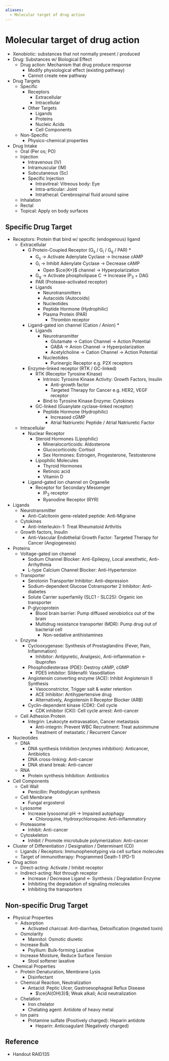 ```yaml
---
aliases:
  - Molecular target of drug action
---
```


# Molecular target of drug action

- Xenobiotic: substances that not normally present / produced
- Drug: Substances w/ Biological Effect
	- Drug action: Mechanism that drug produce response
		- Modify physiological effect (existing pathway)
		- Cannot create new pathway
- Drug Targets
	- Specific
		- Receptors
			- Extracellular
			- Intracellular
		- Other Targets
			- Ligands
			- Proteins
			- Nucleic Acids
			- Cell Components
	- Non-Specific
		- Physico-chemical properties
- Drug Intake
	- Oral (Per os; PO)
	- Injection
		- Intravenous (IV)
		- Intramuscular (IM)
		- Subcutaneous (Sc)
		- Specific Injection
			- Intravitreal: Vitreous body: Eye
			- Intra-articular: Joint
			- Intrathecal: Cerebrospinal fluid around spine
	- Inhalation
	- Rectal
	- Topical: Apply on body surfaces

## Specific Drug Target

- Receptors: Protein that bind w/ specific (endogenous) ligand
	- Extracellular
		- G Protein-Coupled Receptor (G<sub>s</sub> / G<sub>i</sub> / G<sub>q</sub> / PAR) \*
			- G<sub>s</sub> → Activate Adenylate Cyclase → Increase cAMP
			- G<sub>i</sub> → Inhibit Adenylate Cyclase → Decrease cAMP
				- Open $\ce{K+}$ channel → Hyperpolarization
			- G<sub>q</sub> → Activate phospholipase C → Increase IP<sub>3</sub> + DAG
			- PAR (Protease-activated receptor)
			- Ligands
				- Neurotransmitters
				- Autacoids (Autocoids)
				- Nucleotides
				- Peptide Hormone (Hydrophilic)
				- Plasma Protein (PAR)
					- Thrombin receptor
		- Ligand-gated ion channel (Cation / Anion) \*
			- Ligands
				- Neurotransmitter
					- Glutamate → Cation Channel → Action Potential
					- GABA → Anion Channel → Hyperpolarization
					- Acetylcholine → Cation Channel → Action Potential
				- Nucleotides
					- Purinergic Receptor e.g. P2X receptors
		- Enzyme-linked receptor (RTK / GC-linked)
			- RTK (Receptor Tyrosine Kinase)
				- Intrinsic Tyrosine Kinase Activity: Growth Factors, Insulin
					- Anti-growth factor
					- Targeted Therapy for Cancer e.g. HER2, VEGF receptor
				- Bind to Tyrosine Kinase Enzyme: Cytokines
			- GC-linked (Guanylate cyclase-linked receptor)
				- Peptide Hormone (Hydrophilic)
					- Increased cGMP
					- Atrial Natriuretic Peptide / Atrial Natriuretic Factor
	- Intracellular
		- Nuclear Receptor
			- Steroid Hormones (Lipophilic)
				- Mineralocorticoids: Aldosterone
				- Glucocorticoids: Cortisol
				- Sex Hormones: Estrogen, Progesterone, Testosterone
			- Lipophilic Molecules
				- Thyroid Hormones
				- Retinoic acid
				- Vitamin D
		- Ligand-gated ion channel on Organelle
			- Receptor for Secondary Messenger
				- IP<sub>3</sub> receptor
				- Ryanodine Receptor (RYR)
- Ligands
	- Neurotransmitter
		- Anti-Calcitonin gene-related peptide: Anti-Migraine
	- Cytokines
		- Anti-Interleukin-1: Treat Rheumatoid Arthritis
	- Growth factors, Insulin
		- Anti-Vascular Endothelial Growth Factor: Targeted Therapy for Cancer (Angiogenesis)
- Proteins
	- Voltage-gated ion channel
		- Sodium Channel Blocker: Anti-Epilepsy, Local anesthetic, Anti-Arrhythmia
		- L-type Calcium Channel Blocker: Anti-Hypertension
	- Transporter
		- Serotonin Transporter Inhibitor: Anti-depression
		- Sodium-dependent Glucose Cotransporter 2 Inhibitor: Anti-diabetes
		- Solute Carrier superfamily (SLC1 - SLC25): Organic ion transporter
		- P-glycoprotein
			- Blood brain barrier: Pump diffused xenobiotics out of the brain
			- Multidrug resistance transporter (MDR): Pump drug out of bacterial cell
				- Non-sedative antihistamines
	- Enzyme
		- Cyclooxygenase: Synthesis of Prostaglandins (Fever, Pain, Inflammation)
			- Inhibitor: Antipyretic, Analgesic, Anti-inflammation ← Ibuprofen
		- Phosphodiesterase (PDE): Destroy cAMP, cGMP
			- PDE5 inhibitor: Sildenafil: Vasodilation
		- Angiotensin converting enzyme (ACE): Inhibit Angiotensin II Synthesis
			- Vasoconstrictor, Trigger salt & water retention
			- ACE Inhibitor: Antihypertensive drug
			- Alternatively, Angiotensin II Receptor Blocker (ARB)
		- Cyclin-dependent kinase (CDK): Cell cycle
			- CDK inhibitor (CKI): Cell cycle arrest: Anti-cancer
	- Cell Adhesion Protein
		- Integrin: Leukocyte extravasation, Cancer metastasis
			- Anti-integrin: Prevent WBC Recruitment: Treat autoimmune
			- Treatment of metastatic / Recurrent Cancer
- Nucleotides
	- DNA
		- DNA synthesis Inhibition (enzymes inhibition): Anticancer, Antibiotics
		- DNA cross-linking: Anti-cancer
		- DNA strand break: Anti-cancer
	- RNA
		- Protein synthesis Inhibition: Antibiotics
- Cell Components
	- Cell Wall
		- Penicillin: Peptidoglycan synthesis
	- Cell Membrane
		- Fungal ergosterol
	- Lysosome
		- Increase lysosomal pH → Impaired autophagy
			- Chloroquine, Hydroxychloroquine: Anti-inflammatory
	- Proteasome
		- Inhibit: Anti-cancer
	- Cytoskeleton
		- Inhibit / Promote microtubule polymerization: Anti-cancer
- Cluster of Differentiation / Designation / Determinant (CD)
	- Ligands / Receptors: Immunophenotyping via cell surface molecules
	- Target of immunotherapy: Programmed Death-1 (PD-1)
- Drug action
	- Direct-acting: Activate / Inhibit receptor
	- Indirect-acting: Not through receptor
		- Increase / Decrease Ligand ← Synthesis / Degradation Enzyme
		- Inhibiting the degradation of signaling molecules
		- Inhibiting the transporters

## Non-specific Drug Target

- Physical Properties
	- Adsorption
		- Activated charcoal: Anti-diarrhea, Detoxification (ingested toxin)
	- Osmolarity
		- Mannitol: Osmotic diuretic
	- Increase Bulk
		- Psyllium: Bulk-forming Laxative
	- Increase Moisture, Reduce Surface Tension
		- Stool softener laxative
- Chemical Properties
	- Protein Denaturation, Membrane Lysis
		- Disinfectant
	- Chemical Reaction, Neutralization
		- Antacid: Peptic Ulcer, Gastroesophageal Reflux Disease
			- $\ce{Al(OH)3}$; Weak alkali; Acid neutralization
	- Chelation
		- Iron chelator
		- Chelating agent: Antidote of heavy metal
	- Ion pairs
		- Protamine sulfate (Positively charged): Heparin antidote
			- Heparin: Anticoagulant (Negatively charged)

## Reference

- Handout RAID135
